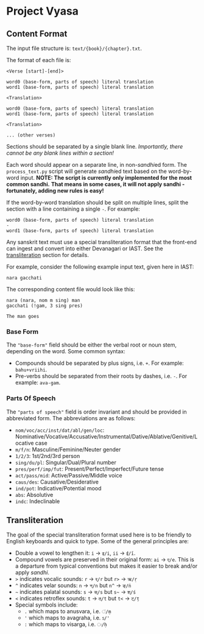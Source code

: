 # Project Vyasa

## Content Format

The input file structure is: `text/{book}/{chapter}.txt`.

The format of each file is:
```
<Verse [start]-[end]>

word0 (base-form, parts of speech) literal translation
word1 (base-form, parts of speech) literal translation

<Translation>

word0 (base-form, parts of speech) literal translation
word1 (base-form, parts of speech) literal translation

<Translation>

... (other verses)
```

Sections should be separated by a single blank line. 
*Importantly, there cannot be any blank lines within a section!*

Each word should appear on a separate line, in non-*sandhi*ed form.
The `process_text.py` script will generate *sandhi*ed text based on the word-by-word input.
**NOTE: The script is currently only implemented for the most common sandhi.**
**That means in some cases, it will not apply sandhi - fortunately, adding new rules is easy!**

If the word-by-word translation should be split on multiple lines, split the section
with a line containing a single `-`. For example:
```
word0 (base-form, parts of speech) literal translation
-
word1 (base-form, parts of speech) literal translation
```

Any sanskrit text must use a special transliteration format that the front-end can 
ingest and convert into either Devanagari or IAST. See the [transliteration](#transliteration)
section for details.

For example, consider the following example input text, given here in IAST:
```
nara gacchati
```

The corresponding content file would look like this:
```
nara (nara, nom m sing) man
gacchati (!gam, 3 sing pres)

The man goes
```
### Base Form

The `"base-form"` field should be either the verbal root or noun stem, depending on the word.
Some common syntax:

- Compounds should be separated by plus signs, i.e. `+`. For example: `bahu+vriihi`.
- Pre-verbs should be separated from their roots by dashes, i.e. `-`. For example: `ava-gam`.

### Parts Of Speech

The `"parts of speech"` field is order invariant and should be provided in abbreviated form. 
The abbreviations are as follows:

- `nom/voc/acc/inst/dat/abl/gen/loc`: Nominative/Vocative/Accusative/Instrumental/Dative/Ablative/Genitive/Locative case
- `m/f/n`: Masculine/Feminine/Neuter gender
- `1/2/3`: 1st/2nd/3rd person
- `sing/du/pl`: Singular/Dual/Plural number
- `pres/perf/imp/fut`: Present/Perfect/Imperfect/Future tense
- `act/pass/mid`: Active/Passive/Middle voice
- `caus/des`: Causative/Desiderative
- `ind/pot`: Indicative/Potential mood
- `abs`: Absolutive
- `indc`: Indeclinable

## Transliteration 

The goal of the special transliteration format used here is to be friendly 
to English keyboards and quick to type. Some of the general principles are:

- Double a vowel to lengthen it: `i` -> `इ/i`, `ii` -> `ई/ī`.
- Compound vowels are preserved in their original form: `ai` -> `ए/e`.
  This is a departure from typical conventions but makes it easier to 
  break and/or apply *sandhi*.
- `>` indicates vocalic sounds: `r` -> `र्/r` but `r>` -> `ऋ/ṛ`
- `^` indicates velar sounds: `n` -> `न्/n` but `n^` -> `ङ्/ṅ`
- `~` indicates palatal sounds: `s` -> `स्/s` but `s~` -> `श्/ś`
- `<` indicates retroflex sounds: `t` -> `त्/t` but `t<` -> `ट्/ṭ`
- Special symbols include:
  - `.` which maps to anusvara, i.e. `ं/ṃ`
  - `'` which maps to avagraha, i.e. `ऽ/'`
  - `:` which maps to visarga, i.e. `ः/ḥ`